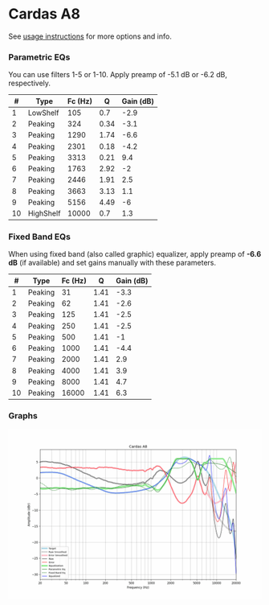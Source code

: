 # Cardas A8
See [usage instructions](https://github.com/jaakkopasanen/AutoEq#usage) for more options and info.

### Parametric EQs
You can use filters 1-5 or 1-10. Apply preamp of -5.1 dB or -6.2 dB, respectively.

|   # | Type      |   Fc (Hz) |    Q |   Gain (dB) |
|-----|-----------|-----------|------|-------------|
|   1 | LowShelf  |       105 | 0.7  |        -2.9 |
|   2 | Peaking   |       324 | 0.34 |        -3.1 |
|   3 | Peaking   |      1290 | 1.74 |        -6.6 |
|   4 | Peaking   |      2301 | 0.18 |        -4.2 |
|   5 | Peaking   |      3313 | 0.21 |         9.4 |
|   6 | Peaking   |      1763 | 2.92 |        -2   |
|   7 | Peaking   |      2446 | 1.91 |         2.5 |
|   8 | Peaking   |      3663 | 3.13 |         1.1 |
|   9 | Peaking   |      5156 | 4.49 |        -6   |
|  10 | HighShelf |     10000 | 0.7  |         1.3 |

### Fixed Band EQs
When using fixed band (also called graphic) equalizer, apply preamp of **-6.6 dB** (if available) and set gains manually with these parameters.

|   # | Type    |   Fc (Hz) |    Q |   Gain (dB) |
|-----|---------|-----------|------|-------------|
|   1 | Peaking |        31 | 1.41 |        -3.3 |
|   2 | Peaking |        62 | 1.41 |        -2.6 |
|   3 | Peaking |       125 | 1.41 |        -2.5 |
|   4 | Peaking |       250 | 1.41 |        -2.5 |
|   5 | Peaking |       500 | 1.41 |        -1   |
|   6 | Peaking |      1000 | 1.41 |        -4.4 |
|   7 | Peaking |      2000 | 1.41 |         2.9 |
|   8 | Peaking |      4000 | 1.41 |         3.9 |
|   9 | Peaking |      8000 | 1.41 |         4.7 |
|  10 | Peaking |     16000 | 1.41 |         6.3 |

### Graphs
![](./Cardas%20A8.png)
